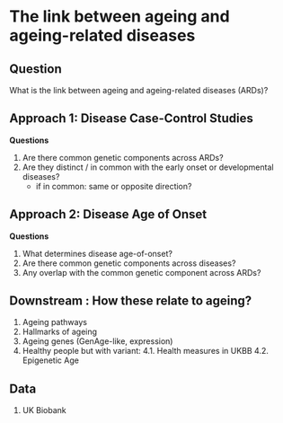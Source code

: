 # The link between ageing and ageing-related diseases

## Question
What is the link between ageing and ageing-related diseases (ARDs)?

## Approach 1: Disease Case-Control Studies

**Questions**

1. Are there common genetic components across ARDs?
2. Are they distinct / in common with the early onset or developmental diseases?
    * if in common: same or opposite direction?

## Approach 2: Disease Age of Onset

**Questions**

1. What determines disease age-of-onset?
2. Are there common genetic components across diseases?
3. Any overlap with the common genetic component across ARDs?

## Downstream : How these relate to ageing?

1. Ageing pathways
2. Hallmarks of ageing
3. Ageing genes (GenAge-like, expression)
4. Healthy people but with variant:
	4.1. Health measures in UKBB
	4.2. Epigenetic Age

## Data

1. UK Biobank